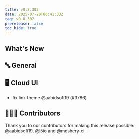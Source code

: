 ```yaml
---
title: v0.8.302
date: 2025-07-20T06:41:33Z
tag: v0.8.302
prerelease: false
toc_hide: true
---
```


## What's New
## 🔤 General
## 🖥 Cloud UI

- fix link theme @aabidsofi19 (#3786)

## 👨🏽‍💻 Contributors

Thank you to our contributors for making this release possible:
@aabidsofi19, @l5io and @meshery-ci

